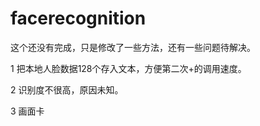 # facerecognition

这个还没有完成，只是修改了一些方法，还有一些问题待解决。

1 把本地人脸数据128个存入文本，方便第二次+的调用速度。

2 识别度不很高，原因未知。

3 画面卡
